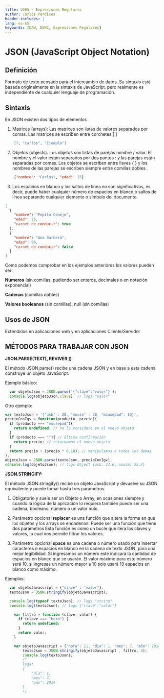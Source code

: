 ```yaml
---
title: UD05 - Expresiones Regulares
author: Carlos Perdices
header-includes: |
lang: es-ES
keywords: [DAW, DEWC, Expresiones Regulares]
---
```


# JSON (JavaScript Object Notation) 

## **Definición**

Formato de texto pensado para el intercambio de datos. Su sintaxis está basada originalmente en la sintaxis de JavaScript, pero realmente es independiente de cualquier lenguaje de programación.

## **Sintaxis**

En JSON existen dos tipos de elementos

1. Matrices (arrays): Las matrices son listas de valores separados por comas. Las matrices se escriben entre corchetes [ ]


```json
    [7, "carlos", "Ejemplo"]
```


2. Objetos (objects). Los objetos son listas de parejas nombre / valor. El nombre y el valor están separados por dos puntos : y las parejas están separadas por comas. Los objetos se escriben entre llaves { } y los nombres de las parejas se escriben siempre entre comillas dobles.

```json
    {"nombre": "Carlos", "edad": 25}
```
   

3. Los espacios en blanco y los saltos de línea no son significativos, es decir, puede haber cualquier número de espacios en blanco o saltos de línea separando cualquier elemento o símbolo del documento.

```json
[
  {
    "nombre": "Pepito Conejo",
    "edad": 25,
    "carnet de conducir": true
  },
  {
    "nombre": "Ana Barberá",
    "edad": 90,
    "carnet de conducir": false
  }
]

```

Como podemos comprobar en los ejemplos anteriores los valores pueden ser:

**Números** (sin comillas, pudiendo ser enteros, decimales o en notación exponencial)

**Cadenas** (comillas dobles)

**Valores booleanos** (sin comillas), null (sin comillas)

## **Usos de JSON**

Extendidos en aplicaciones web y en aplicaciones Cliente/Servidor

## **MÉTODOS PARA TRABAJAR CON JSON**

__JSON.PARSE(TEXT[, REVIVER ])__

El método JSON.parse() recibe una cadena JSON y en base a esta cadena construye un objeto JavaScript.

Ejemplo básico:

```js
  var objetoJson = JSON.parse('{"clave":"valor"}');
  console.log(objetoJson.clave); // logs "valor"
```

Otro ejemplo:
```js
var textoJson = '{"usb" : 20, "mouse" : 30, "mousepad": 10}',
precioConIgv = function(producto, precio){
  if (producto === "mousepad"){
    return undefined; // no lo considero en el nuevo objeto
  }
  if (producto === ""){ // última confirmación
    return precio; // retornamos el nuevo objeto
  }
  return precio + (precio * 0.18); // manipulamos a todos los demas
},
objetoJson = JSON.parse(textoJson, precioConIgv);
console.log(objetoJson); // logs Object {usb: 23.6, mouse: 35.4}
```

__JSON.STRINGIFY:__

El método JSON.stringify() recibe un objeto JavaScript y devuelve su JSON equivalente y puede tomar hasta tres parámetros.

1. Obligatorio y suele ser un Objeto o Array, en ocasiones siempre y cuando la lógica de la aplicación lo requiera también puede ser una cadena, booleano, número o un valor nulo.

2. Parámetro opcional **replacer** es una función que altera la forma en que los objetos y los arrays se encadenan. Puede ser una función que tiene dos parámetros Esta función es como un bucle que itera las claves y valores, lo cual nos permite filtrar los valores.

3. Parámetro opcional **space** es una cadena o número usado para insertar caracteres o espacios en blanco en la cadena de texto JSON, para una mejor legibilidad. Si ingresamos un número este indicará la cantidad de espacios en blanco que se usarán. El valor máximo para este número será 10, si ingresas un número mayor a 10 solo usará 10 espacios en blanco como máximo.

Ejemplos:

```js
  var objetoJavascript = {"clave" : "valor"},
  textoJson = JSON.stringify(objetoJavascript);

  console.log(typeof textoJson); // logs "string"
  console.log(textoJson); // logs {"clave":"valor"}
```

```js
    var filtro = function (clave, valor) {
      if (clave === "hora") {
        return undefined;
      }
      return valor;
    }

    var objetoJavascript = {"hora": 11, "dia": 1, "mes": 7, "año": 2014},
        textoJson = JSON.stringify(objetoJavascript , filtro, 4);
        console.log(textoJson);
        /*
        logs:
        {
            "dia": 1,
            "mes": 7,
            "año": 2014
        }
        */
```

